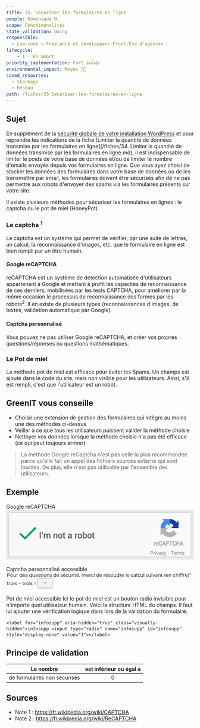 ```yaml
---
title: 35. Sécuriser les formulaires en ligne
people: Dominique N.
scope: Fonctionnalités
state_validation: Doing
responsible:
  - Low-code → Freelance et développeur Front-End d'agences
lifecycle: 
    - 1 - En amont
priority_implementation: Fort 👍👍👍
environmental_impact: Moyen 🌱🌱
saved_resources: 
  - Stockage
  - Réseau
path: /fiches/35-Securiser-les-formulaires-en-ligne
---
```


## Sujet
En supplément de la [sécurité globale de votre installation WordPress](#TODO) et pour reprendre les indications de la fiche [Limiter la quantité de données transmise par les formulaires en ligne](/fiches/34. Limiter la quantité de données transmise par les formulaires en ligne.md), il est indispensable de limiter le poids de votre base de données et/ou de limiter le nombre d'emails envoyés depuis vos formulaires en ligne.
Que vous ayez choisi de stocker les données des formulaires dans votre base de données ou de les transmettre par email, les formulaires doivent être sécurisés afin de ne pas permettre aux robots d'envoyer des spams via les formulaires présents sur votre site.

Il existe plusieurs méthodes pour sécuriser les formulaires en lignes : le captcha ou le pot de miel (HoneyPot)
### Le captcha <sup>1</sup>
Le captcha est un système qui permet de vérifier, par une suite de lettres, un calcul, la reconnaissance d'images, etc. que le formulaire en ligne est bien rempli par un être humain.

#### Google reCAPTCHA
reCAPTCHA est un système de détection automatisée d'utilisateurs appartenant à Google et mettant à profit les capacités de reconnaissance de ces derniers, mobilisées par les tests CAPTCHA, pour améliorer par la même occasion le processus de reconnaissance des formes par les robots<sup>2</sup>.
Il en existe de plusieurs types (reconnaissances d'images, de textes, validation automatique par Google).

#### Captcha personnalisé
Vous pouvez ne pas utiliser Google reCAPTCHA, et créer vos propres questions/réponses ou questions mathématiques.

### Le Pot de miel
La méthode pot de miel est efficace pour éviter les Spams. Un champs est ajouté dans le code du site, mais non visible pour les utilisateurs. Ainsi, s'il est rempli, c'est que l'utilisateur est un robot.

## GreenIT vous conseille
- Choisir une extension de gestion des formulaires qui intègre au moins une des méthodes ci-dessus
- Veiller à ce que tous les utilisateurs puissent valider la méthode choisie
- Nettoyer vos données lorsque la méthode choisie n'a pas été efficace (ce qui peut toujours arriver)

> La methode Google reCaptcha n'est pas celle la plus recommandée parce qu'elle fait un appel des fichiers sources externe qui sont lourdes. De plus, elle n'est pas utilisable par l'ensemble des utilisateurs.

## Exemple
Google reCAPTCHA
![recaptcha.jpg](medias_35/recaptcha.jpg)

Captcha personnalisé accessible
![captcha-calcul.jpg](medias_35/captcha-calcul.jpg)

Pot de miel accessible
Ici le pot de miel est un bouton radio invisible pour n'importe quel utilisateur humain. Voici la structure HTML du champs. Il faut lui ajouter une vérification logique dans lors de la validation du formulaire.
```
<label for="infosupp" aria-hidden="true" class="visually-hidden">infosupp <input type="radio" name="infosupp" id="infosupp" style="display:none" value="1"></label>
```

## Principe de validation

| Le nombre | est inférieur ou égal à |
| ------------- | :---------------------: |
| de formulaires non sécurisés        |            0            |

## Sources
- Note 1 : https://fr.wikipedia.org/wiki/CAPTCHA
- Note 2 : https://fr.wikipedia.org/wiki/ReCAPTCHA

